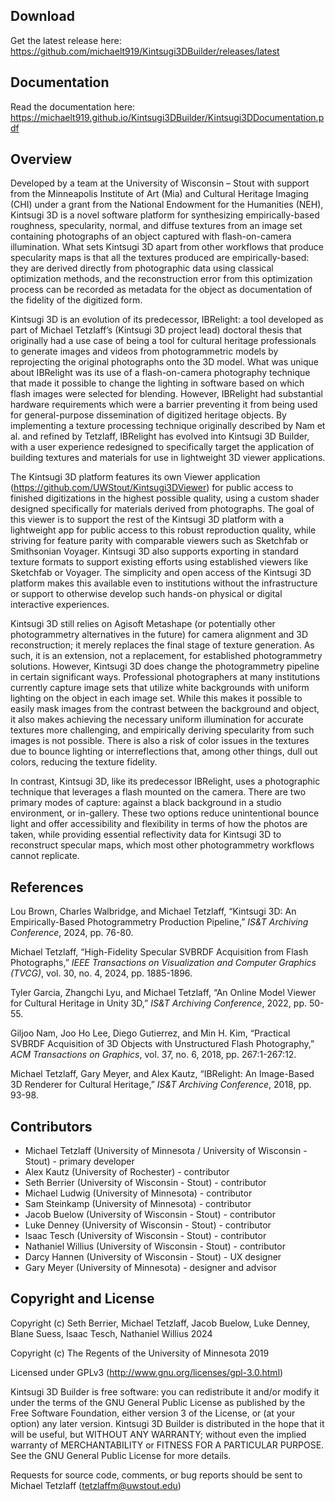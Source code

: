 ## Download
Get the latest release here: https://github.com/michaelt919/Kintsugi3DBuilder/releases/latest

## Documentation
Read the documentation here: https://michaelt919.github.io/Kintsugi3DBuilder/Kintsugi3DDocumentation.pdf

## Overview
Developed by a team at the University of Wisconsin – Stout with support from the Minneapolis Institute of Art (Mia) and Cultural Heritage Imaging (CHI) under a grant from the National Endowment for the Humanities (NEH), Kintsugi 3D is a novel software platform for synthesizing empirically-based roughness, specularity, normal, and diffuse textures from an image set containing photographs of an object captured with flash-on-camera illumination. What sets Kintsugi 3D apart from other workflows that produce specularity maps is that all the textures produced are empirically-based: they are derived directly from photographic data using classical optimization methods, and the reconstruction error from this optimization process can be recorded as metadata for the object as documentation of the fidelity of the digitized form.

Kintsugi 3D is an evolution of its predecessor, IBRelight: a tool developed as part of Michael Tetzlaff’s (Kintsugi 3D project lead) doctoral thesis that originally had a use case of being a tool for cultural heritage professionals to generate images and videos from photogrammetric models by reprojecting the original photographs onto the 3D model.  What was unique about IBRelight was its use of a flash-on-camera photography technique that made it possible to change the lighting in software based on which flash images were selected for blending.  However, IBRelight had substantial hardware requirements which were a barrier preventing it from being used for general-purpose dissemination of digitized heritage objects.  By implementing a texture processing technique originally described by Nam et al. and refined by Tetzlaff, IBRelight has evolved into Kintsugi 3D Builder, with a user experience redesigned to specifically target the application of building textures and materials for use in lightweight 3D viewer applications.

The Kintsugi 3D platform features its own Viewer application (https://github.com/UWStout/Kintsugi3DViewer) for public access to finished digitizations in the highest possible quality, using a custom shader designed specifically for materials derived from photographs. The goal of this viewer is to support the rest of the Kintsugi 3D platform with a lightweight app for public access to this robust reproduction quality, while striving for feature parity with comparable viewers such as Sketchfab or Smithsonian Voyager. Kintsugi 3D also supports exporting in standard texture formats to support existing efforts using established viewers like Sketchfab or Voyager. The simplicity and open access of the Kintsugi 3D platform makes this available even to institutions without the infrastructure or support to otherwise develop such hands-on physical or digital interactive experiences.

Kintsugi 3D still relies on Agisoft Metashape (or potentially other photogrammetry alternatives in the future) for camera alignment and 3D reconstruction; it merely replaces the final stage of texture generation. As such, it is an extension, not a replacement, for established photogrammetry solutions. However, Kintsugi 3D does change the photogrammetry pipeline in certain significant ways. Professional photographers at many institutions currently capture image sets that utilize white backgrounds with uniform lighting on the object in each image set. While this makes it possible to easily mask images from the contrast between the background and object, it also makes achieving the necessary uniform illumination for accurate textures more challenging, and empirically deriving specularity from such images is not possible. There is also a risk of color issues in the textures due to bounce lighting or interreflections that, among other things, dull out colors, reducing the texture fidelity.

In contrast, Kintsugi 3D, like its predecessor IBRelight, uses a photographic technique that leverages a flash mounted on the camera. There are two primary modes of capture: against a black background in a studio environment, or in-gallery. These two options reduce unintentional bounce light and offer accessibility and flexibility in terms of how the photos are taken, while providing essential reflectivity data for Kintsugi 3D to reconstruct specular maps, which most other photogrammetry workflows cannot replicate.

## References
Lou Brown, Charles Walbridge, and Michael Tetzlaff, “Kintsugi 3D: An Empirically-Based Photogrammetry Production Pipeline,” *IS&T Archiving Conference*, 2024, pp. 76-80.

Michael Tetzlaff, “High-Fidelity Specular SVBRDF Acquisition from Flash Photographs,” *IEEE Transactions on Visualization and Computer Graphics (TVCG)*, vol. 30, no. 4, 2024, pp. 1885-1896.

Tyler Garcia, Zhangchi Lyu, and Michael Tetzlaff, “An Online Model Viewer for Cultural Heritage in Unity 3D,” *IS&T Archiving Conference*, 2022, pp. 50-55.

Giljoo Nam, Joo Ho Lee, Diego Gutierrez, and Min H. Kim, “Practical SVBRDF Acquisition of 3D Objects with Unstructured Flash Photography,” *ACM Transactions on Graphics*, vol. 37, no. 6, 2018, pp. 267:1-267:12.

Michael Tetzlaff, Gary Meyer, and Alex Kautz, “IBRelight: An Image-Based 3D Renderer for Cultural Heritage,” *IS&T Archiving Conference*, 2018, pp. 93-98.

## Contributors
- Michael Tetzlaff (University of Minnesota / University of Wisconsin - Stout) - primary developer
- Alex Kautz (University of Rochester) - contributor
- Seth Berrier (University of Wisconsin - Stout) - contributor
- Michael Ludwig (University of Minnesota) - contributor
- Sam Steinkamp (University of Minnesota) - contributor
- Jacob Buelow (University of Wisconsin - Stout) - contributor
- Luke Denney (University of Wisconsin - Stout) - contributor
- Isaac Tesch (University of Wisconsin - Stout) - contributor
- Nathaniel Willius (University of Wisconsin - Stout) - contributor
- Darcy Hannen (University of Wisconsin - Stout) - UX designer
- Gary Meyer (University of Minnesota) - designer and advisor

## Copyright and License

Copyright (c) Seth Berrier, Michael Tetzlaff, Jacob Buelow, Luke Denney, Blane Suess, Isaac Tesch, Nathaniel Willius 2024

Copyright (c) The Regents of the University of Minnesota 2019

Licensed under GPLv3 
(http://www.gnu.org/licenses/gpl-3.0.html)

Kintsugi 3D Builder is free software: you can redistribute it and/or modify it under the terms of the GNU General Public License as published by the Free Software Foundation, either version 3 of the License, or (at your option) any later version.
Kintsugi 3D Builder is distributed in the hope that it will be useful, but WITHOUT ANY WARRANTY; without even the implied warranty of MERCHANTABILITY or FITNESS FOR A PARTICULAR PURPOSE.  See the GNU General Public License for more details.
 
Requests for source code, comments, or bug reports should be sent to
Michael Tetzlaff (tetzlaffm@uwstout.edu)
